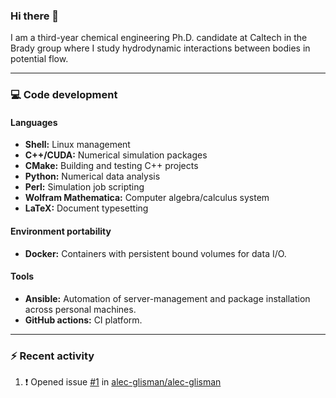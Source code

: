 ### Hi there 👋

I am a third-year chemical engineering Ph.D. candidate at Caltech in the Brady group where I study hydrodynamic interactions between bodies in potential flow.

---

### 💻 Code development

#### Languages

- **Shell:** Linux management
- **C++/CUDA:** Numerical simulation packages
- **CMake:** Building and testing C++ projects
- **Python:** Numerical data analysis
- **Perl:** Simulation job scripting
- **Wolfram Mathematica:** Computer algebra/calculus system
- **LaTeX:** Document typesetting

#### Environment portability

- **Docker:** Containers with persistent bound volumes for data I/O.

#### Tools

- **Ansible:** Automation of server-management and package installation across personal machines.
- **GitHub actions:** CI platform.

---

### :zap: Recent activity

<!--START_SECTION:activity-->
1. ❗️ Opened issue [#1](https://github.com/alec-glisman/alec-glisman/issues/1) in [alec-glisman/alec-glisman](https://github.com/alec-glisman/alec-glisman)
<!--END_SECTION:activity-->
